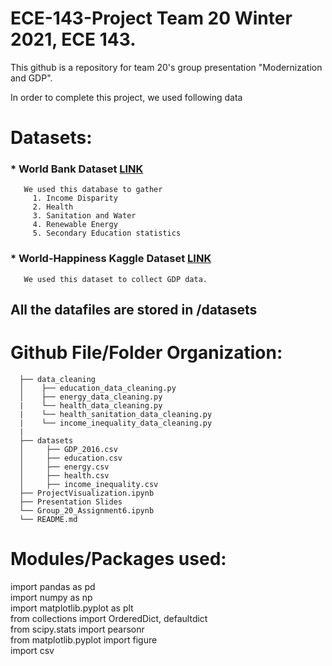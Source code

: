 # ECE-143-Project Team 20 Winter 2021, ECE 143. 
This github is a repository for team 20's group presentation "Modernization and GDP". 

In order to complete this project, we used following data
# Datasets: 

### * World Bank Dataset [LINK](https://data.worldbank.org/)
       We used this database to gather 
         1. Income Disparity
         2. Health
         3. Sanitation and Water
         4. Renewable Energy
         5. Secondary Education statistics

### * World-Happiness Kaggle Dataset [LINK](https://www.kaggle.com/unsdsn/world-happiness)
       We used this dataset to collect GDP data. 


## All the datafiles are stored in /datasets

# Github File/Folder Organization:
      ├── data_cleaning                                            
      │    ├── education_data_cleaning.py                                  
      │    ├── energy_data_cleaning.py                               
      |    └── health_data_cleaning.py      
      |    └── health_sanitation_data_cleaning.py   
      |    └── income_inequality_data_cleaning.py   
      |
      ├── datasets                                     
      │     ├── GDP_2016.csv
      │     ├── education.csv
      │     ├── energy.csv
      │     ├── health.csv
      │     ├── income_inequality.csv
      ├── ProjectVisualization.ipynb                        
      ├── Presentation Slides       
      └── Group_20_Assignment6.ipynb
      └── README.md                                          

#### 
# Modules/Packages used:
import pandas as pd <br>
import numpy as np  <br>
import matplotlib.pyplot as plt  <br>
from collections import OrderedDict, defaultdict  <br>
from scipy.stats import pearsonr  <br>
from matplotlib.pyplot import figure  <br>
import csv  <br>
      

